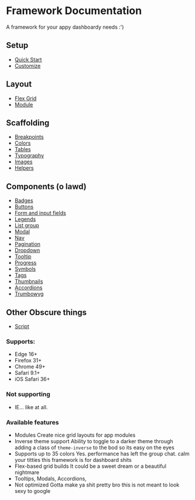 # Framework Documentation
A framework for your appy dashboardy needs :')


##	Setup
*	[Quick Start](docs/sections/setup/quickstart.md)
*	[Customize](docs/sections/setup/customize.md)

##	Layout
*	[Flex Grid](docs/sections/layout/flexgrid.md)
*	[Module](docs/sections/layout/module.md)

##	Scaffolding
*	[Breakpoints](docs/sections/scaffolding/breakpoint.md)
*	[Colors](docs/sections/scaffolding/colors.md)
*	[Tables](docs/sections/scaffolding/table.md)
*	[Typography](docs/sections/scaffolding/typography.md)
*	[Images](docs/sections/scaffolding/images.md)
*	[Helpers](docs/sections/scaffolding/helpers.md)

##	Components (o lawd)
*	[Badges](docs/sections/components/badge.md)
*	[Buttons](docs/sections/components/button.md)
*	[Form and input fields](docs/sections/components/form.md)
*	[Legends](docs/sections/components/legend.md)
*	[List group](docs/sections/components/list-group.md)
*	[Modal](docs/sections/components/modal.md)
*	[Nav](docs/sections/components/nav.md)
*	[Pagination](docs/sections/components/pagination.md)
*	[Dropdown](docs/sections/components/dropdown.md)
*	[Tooltip](docs/sections/components/tooltip.md)
*	[Progress](docs/sections/components/progress.md)
*	[Symbols](docs/sections/components/symbol.md)
*	[Tags](docs/sections/components/tag.md)
*	[Thumbnails](docs/sections/components/thumbnail.md)
*	[Accordions](docs/sections/components/accordion.md)
*	[Trumbowyg](docs/sections/components/trumbowyg.md)

##	Other Obscure things
*	[Script](docs/sections/components/other/script.md)

### Supports:
*	Edge 16+
*	Firefox 31+
*	Chrome 49+
*	Safari 9.1+
*	iOS Safari 36+

### Not supporting
*	IE... like at all.


###	Available features
*	Modules
	Create nice grid layouts for app modules
*	Inverse theme support
	Ability to toggle to a darker theme through adding a class of `theme-inverse` to the bod so its easy on the eyes
*	Supports up to 35 colors
	Yes. performance has left the group chat. calm your titties this framework is for dashboard shits
*	Flex-based grid builds
	It could be a sweet dream or a beautiful nightmare
*	Tooltips, Modals, Accordions, 
*	Not optimized
	Gotta make ya shit pretty bro this is not meant to look sexy to google


